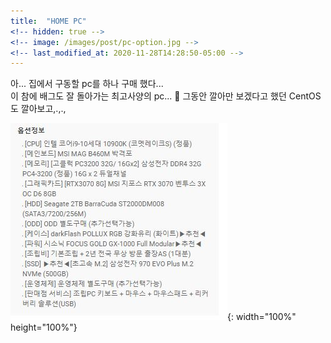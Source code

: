 ```yaml
---
title:  "HOME PC"
<!-- hidden: true -->
<!-- image: /images/post/pc-option.jpg -->
<!-- last_modified_at: 2020-11-28T14:28:50-05:00 -->
---
```


아... 집에서 구동할 pc를 하나 구매 했다...  
이 참에 배그도 잘 돌아가는 최고사양의 pc... 🙂
그동안 깔아만 보겠다고 했던 CentOS도 깔아보고,.,.,

![pc조립](/images/post/pc-option.jpg){: width="100%" height="100%"}

